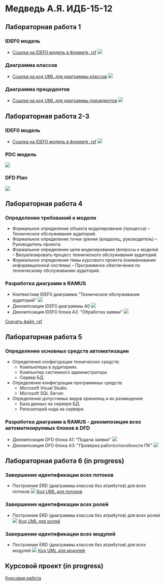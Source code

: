 # Медведь А.Я. ИДБ-15-12

## Лабораторная работа 1
### IDEF0 модель
* [Ссылка на IDEF0 модель в формате .rsf](https://github.com/alekseimedved/design-2018/blob/master/laba1.rsf)
![](https://github.com/alekseimedved/design-2018/blob/master/laba1fixed.png)

### Диаграмма классов
* [Ссылка на код UML для диаграммы классов](https://github.com/alekseimedved/design-2018/blob/master/uml.txt)
![](https://github.com/alekseimedved/design-2018/blob/master/лаб1.png)

### Диаграмма прецедентов
* [Ссылка на код UML для диаграммы прецедентов](https://github.com/alekseimedved/design-2018/blob/master/прец.txt)
![](https://github.com/alekseimedved/design-2018/blob/master/прец.png)


## Лабораторная работа 2-3
### IDEF0 модель
* [Ссылка на IDEF0 модель в формате .rsf](https://github.com/alekseimedved/design-2018/blob/master/pdc.rsf)
![](https://github.com/alekseimedved/design-2018/blob/master/laba2a.png)
### PDC модель
![](https://github.com/alekseimedved/design-2018/blob/master/laba2b.png)
### DFD Plan
![](https://github.com/alekseimedved/design-2018/blob/master/laba2c.png)

## Лабораторная работа 4

### Определение требований к модели
* Формальное определение объекта моделирования (процесса) – Техническое обслуживание аудиторий.
* Формальное определение точки зрения (владелец, руководитель) – Руководитель проекта.
* Формальное определение цели моделирования (вопросы к модели) – Визуализировать процесс технического обслуживания аудиторий.
* Формальное определение темы курсового проекта (наименование информационной системы) – Программное обеспечение по техническому обслуживанию аудиторий.

### Разработка диаграмм в RAMUS

* Контекстная IDEF0 диаграмма "Техническое обслуживание аудиторий"
![](https://github.com/alekseimedved/design-2018/blob/master/01_A0.png)
* Декомпозиция IDEF0 диаграммы А0
![](https://github.com/alekseimedved/design-2018/blob/master/02_A0.png)
* Декомпозиция IDEF0 блока А2: "Обработка заявки"
![](https://github.com/alekseimedved/design-2018/blob/master/04_A2.png)

[Скачать файл .rsf](https://github.com/alekseimedved/design-2018/blob/master/kursach.rsf)

## Лабораторная работа 5

### Определение основных средств автоматизации
* Определение конфигурации технических средств:
  * Компьютеры в аудиториях.
  * Компьютер системного администратора.
  * Сервер БД.
* Определение конфигурации программных средств:
  * Microsoft Visual Studio.
  * Microsoft SQL Server.  
* Определение допустимых видов хранилищ и их размещения:
  * База данных на сервере БД.
  * Репозиторий кода на сервере.
  
### Разработка диаграмм в RAMUS - декомпозиция всех автоматизируемых блоков в DFD
* Декомпозиция DFD блока А1: "Подача заявки"
![](https://github.com/alekseimedved/design-2018/blob/master/03_A1.png)
* Декомпозиция DFD блока А3: "Проверка работоспособности ПК"
![](https://github.com/alekseimedved/design-2018/blob/master/05_A3.png)

## Лабораторная работа 6 (in progress)
### Завершение идентификации всех потоков
* Построение ERD (диаграммы классов без атрибутов) для всех потоков
![](https://github.com/alekseimedved/design-2018/blob/master/z1.png)
[Код UML для потоков](https://github.com/alekseimedved/design-2018/blob/master/potok.txt)
### Завершение идентификации всех ролей
* Построение ERD (диаграммы классов без атрибутов) для всех ролей
![](https://github.com/alekseimedved/design-2018/blob/master/z2.png)
[Код UML для ролей](https://github.com/alekseimedved/design-2018/blob/master/role.txt)
### Завершение идентификации всех модулей
* Построение ERD (диаграммы классов без атрибутов) для всех модулей
![](https://github.com/alekseimedved/design-2018/blob/master/z3.png)
[Код UML для модулей](https://github.com/alekseimedved/design-2018/blob/master/module.txt)


## Курсовой проект (in progress)

[Курсовая работа](https://github.com/alekseimedved/design-2018/blob/master/kursov.docx)
